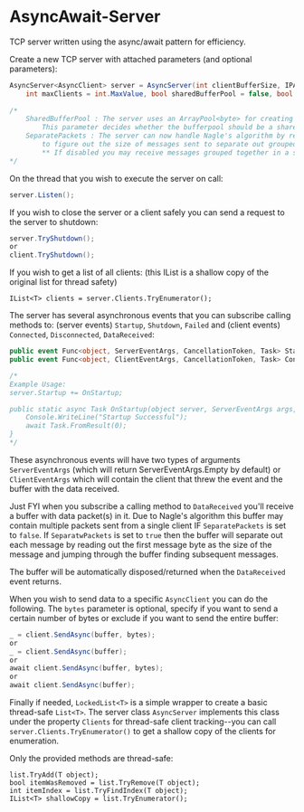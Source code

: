 # AsyncAwait-Server
TCP server written using the async/await pattern for efficiency.

Create a new TCP server with attached parameters (and optional parameters):
```C#
AsyncServer<AsyncClient> server = AsyncServer(int clientBufferSize, IPAddress address, int port,
    int maxClients = int.MaxValue, bool sharedBufferPool = false, bool separatePackets = true);
    
/*
    SharedBufferPool : The server uses an ArrayPool<byte> for creating buffers to avoid fragmentation.
        This parameter decides whether the bufferpool should be a shared resource or be newly allocated.
    SeparatePackets : The server can now handle Nagle's algorithm by reading the first byte of each message
        to figure out the size of messages sent to separate out grouped messages (max message size is 256 bytes when enabled).
        ** If disabled you may receive messages grouped together in a single buffer that you'll need to handle on your own.
*/
```
On the thread that you wish to execute the server on call:
```C#
server.Listen();
```
If you wish to close the server or a client safely you can send a request to the server to shutdown:
```C#
server.TryShutdown();
or
client.TryShutdown();
```
If you wish to get a list of all clients: (this IList is a shallow copy of the original list for thread safety)
```
IList<T> clients = server.Clients.TryEnumerator();
```
The server has several asynchronous events that you can subscribe calling methods to: (server events) `Startup`, `Shutdown`, `Failed` and (client events) `Connected`, `Disconnected`, `DataReceived`:
```C#
public event Func<object, ServerEventArgs, CancellationToken, Task> Startup, Shutdown, Failed;
public event Func<object, ClientEventArgs, CancellationToken, Task> Connected, Disconnected, DataReceived;

/*
Example Usage:
server.Startup += OnStartup;

public static async Task OnStartup(object server, ServerEventArgs args, CancellationToken tkn) {
    Console.WriteLine("Startup Successful");
    await Task.FromResult(0);
}
*/
```
These asynchronous events will have two types of arguments `ServerEventArgs` (which will return ServerEventArgs.Empty by default) or `ClientEventArgs` which will contain the client that threw the event and the buffer with the data received.

Just FYI when you subscribe a calling method to `DataReceived` you'll receive a buffer with data packet(s) in it. Due to Nagle's algorithm this buffer may contain multiple packets sent from a single client IF `SeparatePackets` is set to `false`. If `SeparatwPackets` is set to `true` then the buffer will separate out each message by reading out the first message byte as the size of the message and jumping through the buffer finding subsequent messages.

The buffer will be automatically disposed/returned when the `DataReceived` event returns.

When you wish to send data to a specific `AsyncClient` you can do the following. The `bytes` parameter is optional, specify if you want to send a certain number of bytes or exclude if you want to send the entire buffer:
```C#
_ = client.SendAsync(buffer, bytes);
or
_ = client.SendAsync(buffer);
or
await client.SendAsync(buffer, bytes);
or
await client.SendAsync(buffer);
```
Finally if needed, `LockedList<T>` is a simple wrapper to create a basic thread-safe `List<T>`. The server class `AsyncServer` implements this class under the property `Clients` for thread-safe client tracking--you can call `server.Clients.TryEnumerator()` to get a shallow copy of the clients for enumeration.

Only the provided methods are thread-safe:
```
list.TryAdd(T object);
bool itemWasRemoved = list.TryRemove(T object);
int itemIndex = list.TryFindIndex(T object);
IList<T> shallowCopy = list.TryEnumerator();
```
